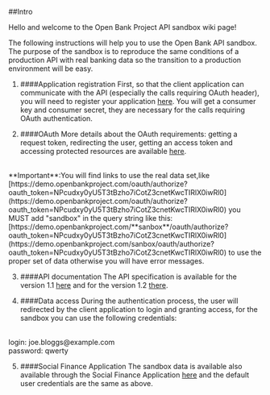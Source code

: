 ##Intro

Hello and welcome to the Open Bank Project API sandbox wiki page!

The following instructions will help you to use the Open Bank API sandbox.
The purpose of the sandbox is to reproduce the same conditions of a production API with real banking data so the transition to a production environment will be easy.


1. ####Application registration
First, so that the client application can communicate with the API (especially the calls requiring OAuth header), you will need to register your application [here](https://demo.openbankproject.com/sandbox/consumer-registration).
You will get a consumer key and consumer secret, they are necessary for the calls requiring OAuth authentication.

2. ####OAuth
More details about the OAuth requirements: getting a request token, redirecting the user, getting an access token and accessing protected resources are available [here](https://github.com/OpenBankProject/OBP-API/wiki/OAuth-1.0-Server).
<br />
**Important**:You will find links to use the real data set,like [https://demo.openbankproject.com/oauth/authorize?oauth_token=NPcudxy0yU5T3tBzho7iCotZ3cnetKwcTIRlX0iwRl0](https://demo.openbankproject.com/oauth/authorize?oauth_token=NPcudxy0yU5T3tBzho7iCotZ3cnetKwcTIRlX0iwRl0) you MUST add "sandbox" in the query string like this: [https://demo.openbankproject.com/**sanbox**/oauth/authorize?oauth_token=NPcudxy0yU5T3tBzho7iCotZ3cnetKwcTIRlX0iwRl0](https://demo.openbankproject.com/sanbox/oauth/authorize?oauth_token=NPcudxy0yU5T3tBzho7iCotZ3cnetKwcTIRlX0iwRl0) to use the proper set of data otherwise you will have error messages.

3. ####API documentation
The API specification is available for the version 1.1 [here](https://github.com/OpenBankProject/OBP-API/wiki/REST-API-V1.1) and for the version 1.2 [there](https://github.com/OpenBankProject/OBP-API/wiki/REST-API-V1.2).

4. ####Data access
During the authentication process, the user will redirected by the client application to login and granting access, for the sandbox you can use the following credentials:
<br />
login: joe.bloggs@example.com
<br />
password: qwerty

5. ####Social Finance Application
The sandbox data is available also available through the Social Finance Application [here](https://demo.openbankproject.com/sandbox/) and the default user credentials are the same as above.
